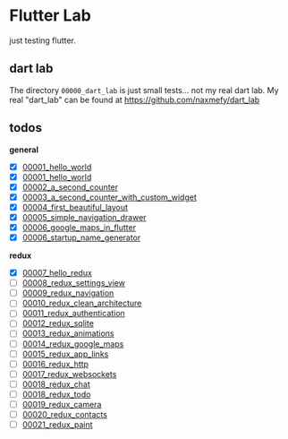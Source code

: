 # Flutter Lab

just testing flutter.

## dart lab

The directory `00000_dart_lab` is just small tests... not my real dart lab.
My real "dart_lab" can be found at https://github.com/naxmefy/dart_lab

## todos

**general**

- [x] [00001_hello_world](/00001_hello_world)
- [x] [00001_hello_world](/00001_hello_world)
- [x] [00002_a_second_counter](/00002_a_second_counter)
- [x] [00003_a_second_counter_with_custom_widget](/00003_a_second_counter_with_custom_widget)
- [x] [00004_first_beautiful_layout](/00004_first_beautiful_layout)
- [x] [00005_simple_navigation_drawer](/00005_simple_navigation_drawer)
- [x] [00006_google_maps_in_flutter](/00006_google_maps_in_flutter)
- [x] [00006_startup_name_generator](/00006_startup_name_generator)

**redux**

- [x] [00007_hello_redux](/00007_hello_redux)
- [ ] [00008_redux_settings_view](/00008_redux_settings_view)
- [ ] [00009_redux_navigation](/00009_redux_navigation)
- [ ] [00010_redux_clean_architecture](/00010_redux_clean_architecture)
- [ ] [00011_redux_authentication](/00011_redux_authentication)
- [ ] [00012_redux_sqlite](/00012_redux_sqlite)
- [ ] [00013_redux_animations](/00013_redux_animations)
- [ ] [00014_redux_google_maps](/00014_redux_google_maps)
- [ ] [00015_redux_app_links](/00015_redux_app_links)
- [ ] [00016_redux_http](/00016_redux_http)
- [ ] [00017_redux_websockets](/00017_redux_websockets)
- [ ] [00018_redux_chat](/00018_redux_chat)
- [ ] [00018_redux_todo](/00018_redux_todo)
- [ ] [00019_redux_camera](/00019_redux_camera)
- [ ] [00020_redux_contacts](/00020_redux_contacts)
- [ ] [00021_redux_paint](/00021_redux_paint)
